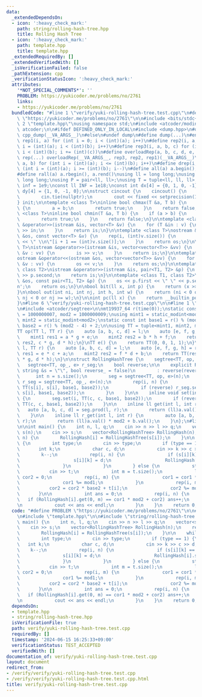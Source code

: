 ```yaml
---
data:
  _extendedDependsOn:
  - icon: ':heavy_check_mark:'
    path: string/rolling-hash-tree.hpp
    title: Rolling Hash Tree
  - icon: ':heavy_check_mark:'
    path: template.hpp
    title: template.hpp
  _extendedRequiredBy: []
  _extendedVerifiedWith: []
  _isVerificationFailed: false
  _pathExtension: cpp
  _verificationStatusIcon: ':heavy_check_mark:'
  attributes:
    '*NOT_SPECIAL_COMMENTS*': ''
    PROBLEM: https://yukicoder.me/problems/no/2761
    links:
    - https://yukicoder.me/problems/no/2761
  bundledCode: "#line 1 \"verify/yuki-rolling-hash-tree.test.cpp\"\n#define PROBLEM\
    \ \"https://yukicoder.me/problems/no/2761\"\n\n#include <bits/stdc++.h>\n\n#line\
    \ 2 \"template.hpp\"\nusing namespace std;\n#include <atcoder/modint>\nusing namespace\
    \ atcoder;\n\n#ifdef DEFINED_ONLY_IN_LOCAL\n#include <dump.hpp>\n#define dump(...)\
    \ cpp_dump(__VA_ARGS__)\n#else\n#undef dump\n#define dump(...)\n#endif\n#define\
    \ rep1(i, a) for (int i = 0; i < (int)(a); i++)\n#define rep2(i, a, b) for (int\
    \ i = (int)(a); i < (int)(b); i++)\n#define rep3(i, a, b, c) for (int i = (int)(a);\
    \ i < (int)(b); i += (int)(c))\n#define overloadRep(a, b, c, d, e, ...) e\n#define\
    \ rep(...) overloadRep(__VA_ARGS__, rep3, rep2, rep1)(__VA_ARGS__)\n#define rrep(i,\
    \ a, b) for (int i = (int)(a); i <= (int)(b); i++)\n#define drep(i, a, b) for\
    \ (int i = (int)(a); i >= (int)(b); i--)\n#define all(a) a.begin(), a.end()\n\
    #define rall(a) a.rbegin(), a.rend()\nusing ll = long long;\nusing ull = unsigned\
    \ long long;\nusing P = pair<ll, ll>;\nusing T = tuple<ll, ll, ll>;\nconst int\
    \ inf = 1e9;\nconst ll INF = 1e18;\nconst int dx[4] = {0, 1, 0, -1};\nconst int\
    \ dy[4] = {1, 0, -1, 0};\n\nstruct cincout {\n    cincout() {\n        ios_base::sync_with_stdio(false);\n\
    \        cin.tie(nullptr);\n        cout << fixed << setprecision(15);\n    }\n\
    } init;\n\ntemplate <class T>\ninline bool chmax(T &a, T b) {\n    if (a < b)\
    \ {\n        a = b;\n        return true;\n    }\n    return false;\n}\n\ntemplate\
    \ <class T>\ninline bool chmin(T &a, T b) {\n    if (a > b) {\n        a = b;\n\
    \        return true;\n    }\n    return false;\n}\n\ntemplate <class T>\nistream\
    \ &operator>>(istream &is, vector<T> &v) {\n    for (T &in : v) {\n        is\
    \ >> in;\n    }\n    return is;\n}\n\ntemplate <class T>\nostream &operator<<(ostream\
    \ &os, const vector<T> &v) {\n    rep(i, (int)v.size()) {\n        os << v[i]\
    \ << \" \\n\"[i + 1 == (int)v.size()];\n    }\n    return os;\n}\n\ntemplate <class\
    \ T>\nistream &operator>>(istream &is, vector<vector<T>> &vv) {\n    for (vector<T>\
    \ &v : vv) {\n        is >> v;\n    }\n    return is;\n}\n\ntemplate <class T>\n\
    ostream &operator<<(ostream &os, vector<vector<T>> &vv) {\n    for (vector<T>\
    \ &v : vv) {\n        os << v;\n    }\n    return os;\n}\n\ntemplate <class T1,\
    \ class T2>\nistream &operator>>(istream &is, pair<T1, T2> &p) {\n    is >> p.first\
    \ >> p.second;\n    return is;\n}\n\ntemplate <class T1, class T2>\nostream &operator<<(ostream\
    \ &os, const pair<T1, T2> &p) {\n    os << p.first << \" \" << p.second << '\\\
    n';\n    return os;\n}\n\nbool bit(ll x, int p) {\n    return (x >> p) & 1;\n\
    }\n\nbool out(int ni, int nj, int h, int w) {\n    return (ni < 0 or ni >= h or\
    \ nj < 0 or nj >= w);\n}\n\nint pc(ll x) {\n    return __builtin_popcountll(x);\n\
    }\n#line 6 \"verify/yuki-rolling-hash-tree.test.cpp\"\n\n#line 1 \"string/rolling-hash-tree.hpp\"\
    \n#include <atcoder/segtree>\n\nmt19937_64 r(time(0));\nstatic const int mod1\
    \ = 1000000007, mod2 = 1000000009;\nusing mint1 = static_modint<mod1>;\nusing\
    \ mint2 = static_modint<mod2>;\nstatic const int base1 = r() % (mod1 - 4) + 2,\
    \ base2 = r() % (mod2 - 4) + 2;\n\nusing TT = tuple<mint1, mint2, mint1, mint2>;\n\
    TT op(TT l, TT r) {\n    auto [a, b, c, d] = l;\n    auto [e, f, g, h] = r;\n\
    \    mint1 res1 = a * g + e;\n    mint2 res2 = b * h + f;\n    return TT(res1,\
    \ res2, c * g, d * h);\n}\nTT e() {\n    return TT(0, 0, 1, 1);\n}\n\nTT op_(TT\
    \ l, TT r) {\n    auto [a, b, c, d] = l;\n    auto [e, f, g, h] = r;\n    mint1\
    \ res1 = e * c + a;\n    mint2 res2 = f * d + b;\n    return TT(res1, res2, c\
    \ * g, d * h);\n}\n\nstruct RollingHashTree {\n    segtree<TT, op, e> seg;\n \
    \   segtree<TT, op_, e> r_seg;\n    bool reverse;\n\n    explicit RollingHashTree(const\
    \ string &s = \"\", bool reverse_ = false)\n        : reverse(reverse_) {\n  \
    \      int n = s.size();\n        seg = segtree<TT, op, e>(n);\n        if (reverse)\
    \ r_seg = segtree<TT, op_, e>(n);\n        rep(i, n) {\n            seg.set(i,\
    \ TT(s[i], s[i], base1, base2));\n            if (reverse) r_seg.set(i, TT(s[i],\
    \ s[i], base1, base2));\n        }\n    }\n\n    inline void set(int i, char c)\
    \ {\n        seg.set(i, TT(c, c, base1, base2));\n        if (reverse) r_seg.set(i,\
    \ TT(c, c, base1, base2));\n    }\n\n    inline ll get(int l, int r) {\n     \
    \   auto [a, b, c, d] = seg.prod(l, r);\n        return (ll)a.val() * mod2 + b.val();\n\
    \    }\n\n    inline ll r_get(int l, int r) {\n        auto [a, b, c, d] = r_seg.prod(l,\
    \ r);\n        return (ll)a.val() * mod2 + b.val();\n    }\n};\n#line 8 \"verify/yuki-rolling-hash-tree.test.cpp\"\
    \n\nint main() {\n    int n, l, q;\n    cin >> n >> l >> q;\n    vector<string>\
    \ s(n);\n    cin >> s;\n    vector<RollingHashTree> RollingHash(n);\n    rep(i,\
    \ n) {\n        RollingHash[i] = RollingHashTree(s[i]);\n    }\n\n    while (q--)\
    \ {\n        int type;\n        cin >> type;\n        if (type == 1) {\n     \
    \       int k;\n            char c, d;\n            cin >> k >> c >> d;\n    \
    \        k--;\n            rep(i, n) {\n                if (s[i][k] == c) {\n\
    \                    s[i][k] = d;\n                    RollingHash[i].set(k, d);\n\
    \                }\n            }\n        } else {\n            string t;\n \
    \           cin >> t;\n            int m = t.size();\n            ll cor1 = 0,\
    \ cor2 = 0;\n            rep(i, m) {\n                cor1 = cor1 * base1 + t[i];\n\
    \                cor1 %= mod1;\n            }\n            rep(i, m) {\n     \
    \           cor2 = cor2 * base2 + t[i];\n                cor2 %= mod2;\n     \
    \       }\n\n            int ans = 0;\n            rep(i, n) {\n             \
    \   if (RollingHash[i].get(0, m) == cor1 * mod2 + cor2) ans++;\n            }\n\
    \n            cout << ans << endl;\n        }\n    }\n    return 0;\n}\n"
  code: "#define PROBLEM \"https://yukicoder.me/problems/no/2761\"\n\n#include <bits/stdc++.h>\n\
    \n#include \"template.hpp\"\n\n#include \"string/rolling-hash-tree.hpp\"\n\nint\
    \ main() {\n    int n, l, q;\n    cin >> n >> l >> q;\n    vector<string> s(n);\n\
    \    cin >> s;\n    vector<RollingHashTree> RollingHash(n);\n    rep(i, n) {\n\
    \        RollingHash[i] = RollingHashTree(s[i]);\n    }\n\n    while (q--) {\n\
    \        int type;\n        cin >> type;\n        if (type == 1) {\n         \
    \   int k;\n            char c, d;\n            cin >> k >> c >> d;\n        \
    \    k--;\n            rep(i, n) {\n                if (s[i][k] == c) {\n    \
    \                s[i][k] = d;\n                    RollingHash[i].set(k, d);\n\
    \                }\n            }\n        } else {\n            string t;\n \
    \           cin >> t;\n            int m = t.size();\n            ll cor1 = 0,\
    \ cor2 = 0;\n            rep(i, m) {\n                cor1 = cor1 * base1 + t[i];\n\
    \                cor1 %= mod1;\n            }\n            rep(i, m) {\n     \
    \           cor2 = cor2 * base2 + t[i];\n                cor2 %= mod2;\n     \
    \       }\n\n            int ans = 0;\n            rep(i, n) {\n             \
    \   if (RollingHash[i].get(0, m) == cor1 * mod2 + cor2) ans++;\n            }\n\
    \n            cout << ans << endl;\n        }\n    }\n    return 0;\n}"
  dependsOn:
  - template.hpp
  - string/rolling-hash-tree.hpp
  isVerificationFile: true
  path: verify/yuki-rolling-hash-tree.test.cpp
  requiredBy: []
  timestamp: '2024-06-15 16:25:33+09:00'
  verificationStatus: TEST_ACCEPTED
  verifiedWith: []
documentation_of: verify/yuki-rolling-hash-tree.test.cpp
layout: document
redirect_from:
- /verify/verify/yuki-rolling-hash-tree.test.cpp
- /verify/verify/yuki-rolling-hash-tree.test.cpp.html
title: verify/yuki-rolling-hash-tree.test.cpp
---
```

